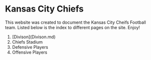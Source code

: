 <html>
  <body>
    <h1> Kansas City Chiefs</h1>
    <p> This website was created to document the Kansas City Cheifs Football team. Listed below is the index to different pages on the site. Enjoy!</p>

  

  <ol>
    <li> [Divison](Divison.md)</li>
    <li> Chiefs Stadium</li>
    <li>Defensive Players</li>
    <li>Offensive Players</li>
    </ol>

  
  
  
  
  
  
  
  
  
  
  
  
  

  
  
  </body> 
</html>
